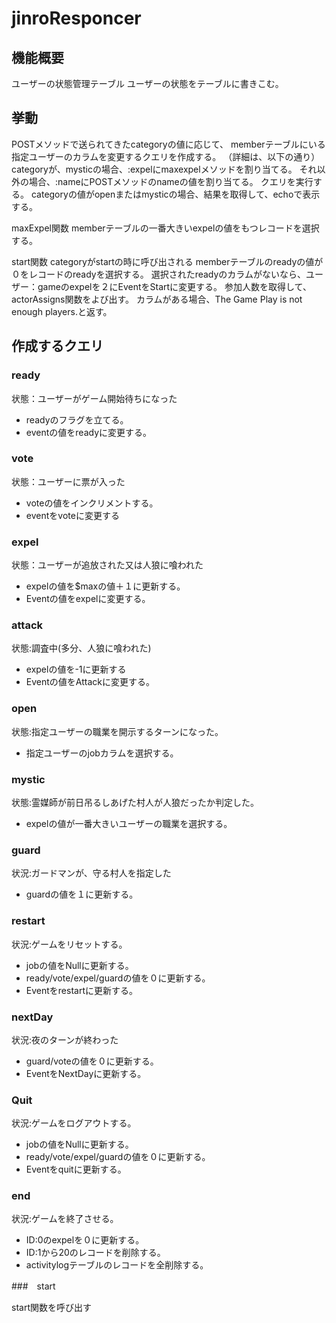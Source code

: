 # jinroResponcer

## 機能概要

ユーザーの状態管理テーブル
ユーザーの状態をテーブルに書きこむ。

## 挙動

POSTメソッドで送られてきたcategoryの値に応じて、
memberテーブルにいる指定ユーザーのカラムを変更するクエリを作成する。
（詳細は、以下の通り）
categoryが、mysticの場合、:expelにmaxexpelメソッドを割り当てる。
それ以外の場合、:nameにPOSTメソッドのnameの値を割り当てる。
クエリを実行する。
categoryの値がopenまたはmysticの場合、結果を取得して、echoで表示する。

maxExpel関数
memberテーブルの一番大きいexpelの値をもつレコードを選択する。

start関数
categoryがstartの時に呼び出される
memberテーブルのreadyの値が０をレコードのreadyを選択する。
選択されたreadyのカラムがないなら、ユーザー：gameのexpelを２にEventをStartに変更する。
参加人数を取得して、actorAssigns関数をよび出す。
カラムがある場合、The Game Play is not enough players.と返す。

## 作成するクエリ

### ready

状態：ユーザーがゲーム開始待ちになった

- readyのフラグを立てる。
- eventの値をreadyに変更する。
  
### vote

状態：ユーザーに票が入った

- voteの値をインクリメントする。
- eventをvoteに変更する
  
### expel

状態：ユーザーが追放された又は人狼に喰われた

- expelの値を$maxの値＋１に更新する。
- Eventの値をexpelに変更する。

### attack

状態:調査中(多分、人狼に喰われた)

- expelの値を-1に更新する
- Eventの値をAttackに変更する。

### open

状態:指定ユーザーの職業を開示するターンになった。

- 指定ユーザーのjobカラムを選択する。

### mystic

状態:霊媒師が前日吊るしあげた村人が人狼だったか判定した。

- expelの値が一番大きいユーザーの職業を選択する。

### guard

状況:ガードマンが、守る村人を指定した

- guardの値を１に更新する。
  
### restart 

状況:ゲームをリセットする。

- jobの値をNullに更新する。
- ready/vote/expel/guardの値を０に更新する。
- Eventをrestartに更新する。

### nextDay

状況:夜のターンが終わった

- guard/voteの値を０に更新する。
- EventをNextDayに更新する。

### Quit

状況:ゲームをログアウトする。

- jobの値をNullに更新する。
- ready/vote/expel/guardの値を０に更新する。
- Eventをquitに更新する。

### end

状況:ゲームを終了させる。

- ID:0のexpelを０に更新する。
- ID:1から20のレコードを削除する。
- activitylogテーブルのレコードを全削除する。

###　start

start関数を呼び出す

